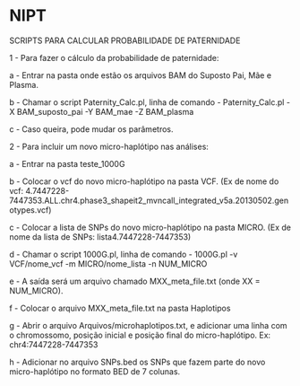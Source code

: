 # NIPT
SCRIPTS PARA CALCULAR PROBABILIDADE DE PATERNIDADE

1 - Para fazer o cálculo da probabilidade de paternidade:


a - Entrar na pasta onde estão os arquivos BAM do Suposto Pai, Mãe e Plasma.

b - Chamar o script Paternity_Calc.pl, linha de comando - Paternity_Calc.pl -X BAM_suposto_pai -Y BAM_mae -Z BAM_plasma

c - Caso queira, pode mudar os parâmetros.


2 - Para incluir um novo micro-haplótipo nas análises:

a - Entrar na pasta teste_1000G

b - Colocar o vcf do novo micro-haplótipo na pasta VCF. (Ex de nome do vcf: 4.7447228-7447353.ALL.chr4.phase3_shapeit2_mvncall_integrated_v5a.20130502.genotypes.vcf)

c - Colocar a lista de SNPs do novo micro-haplótipo na pasta MICRO. (Ex de nome da lista de SNPs: lista4.7447228-7447353)

d - Chamar o script 1000G.pl, linha de comando - 1000G.pl -v VCF/nome_vcf -m MICRO/nome_lista -n NUM_MICRO

e - A saída será um arquivo chamado MXX_meta_file.txt (onde XX = NUM_MICRO).

f - Colocar o arquivo MXX_meta_file.txt na pasta Haplotipos

g - Abrir o arquivo Arquivos/microhaplotipos.txt, e adicionar uma linha com o chromossomo, posição inicial e posição final do micro-haplótipo. Ex: chr4:7447228-7447353

h - Adicionar no arquivo SNPs.bed os SNPs que fazem parte do novo micro-haplótipo no formato BED de 7 colunas.
